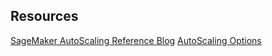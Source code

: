 ## Resources

[SageMaker AutoScaling Reference Blog](https://aws.amazon.com/blogs/machine-learning/configuring-autoscaling-inference-endpoints-in-amazon-sagemaker/)
[AutoScaling Options](https://docs.aws.amazon.com/autoscaling/ec2/userguide/as-scaling-target-tracking.html)
